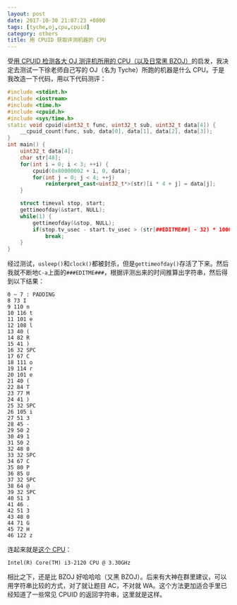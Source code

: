 ```yaml
---
layout: post
date: 2017-10-30 21:07:23 +0800
tags: [tyche,oj,cpu,cpuid]
category: others
title: 用 CPUID 获取评测机器的 CPU
---
```


受[用 CPUID 检测各大 OJ 测评机所用的 CPU（以及日常黑 BZOJ）](https://zhuanlan.zhihu.com/p/28322626)的启发，我决定去测试一下徐老师自己写的 OJ（名为 Tyche）所跑的机器是什么 CPU。于是我改造一下代码，用以下代码测评：

```cpp
#include <stdint.h>
#include <iostream>
#include <time.h>
#include <cpuid.h>
#include <sys/time.h>
static void cpuid(uint32_t func, uint32_t sub, uint32_t data[4]) {
    __cpuid_count(func, sub, data[0], data[1], data[2], data[3]);
}
int main() {
    uint32_t data[4];
    char str[48];
    for(int i = 0; i < 3; ++i) {
        cpuid(0x80000002 + i, 0, data);
        for(int j = 0; j < 4; ++j)
            reinterpret_cast<uint32_t*>(str)[i * 4 + j] = data[j];
    }

    struct timeval stop, start;
    gettimeofday(&start, NULL);
    while(1) {
        gettimeofday(&stop, NULL);
        if(stop.tv_usec - start.tv_usec > (str[##EDITME##] - 32) * 10000)
            break;
    }
}
```

经过测试，```usleep()```和```clock()```都被封杀，但是```gettimeofday()```存活了下来。然后我就不断地```C-a```上面的```###EDITME###```，根据评测出来的时间推算出字符串，然后得到以下结果：

```
0 ~ 7 : PADDING
8 73 I
9 110 n
10 116 t
11 101 e
12 108 l
13 40 (
14 82 R
15 41 )
16 32 SPC
17 67 C
18 111 o
19 114 r
20 101 e
21 40 (
22 84 T
23 77 M
24 41 )
25 32 SPC
26 105 i
27 51 3
28 45 -
29 50 2
30 49 1
31 50 2
32 48 0
33 32 SPC
34 67 C
35 80 P
36 85 U
37 32 SPC
38 64 @
39 32 SPC
40 51 3
41 46 .
42 51 3
43 48 0
44 71 G
45 72 H
46 122 z
```

连起来就是[这个 CPU](https://ark.intel.com/zh-cn/products/53426/Intel-Core-i3-2120-Processor-3M-Cache-3_30-GHz)：

```
Intel(R) Core(TM) i3-2120 CPU @ 3.30GHz
```

相比之下，还是比 BZOJ 好哈哈哈（又黑 BZOJ）。后来有大神在群里建议，可以用字符串比较的方式，对了就让题目 AC，不对就 WA。这个方法更加适合手里已经知道了一些常见 CPUID 的返回字符串，这里就是这样。
